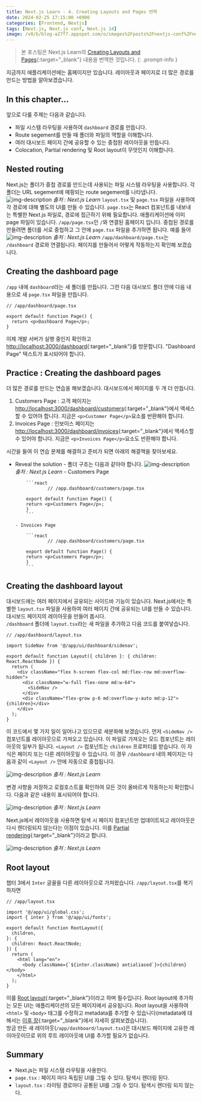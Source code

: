```yaml
---
title: Next.js Learn - 4. Creating Layouts and Pages 번역
date: 2024-02-25 17:15:00 +0900
categories: [Frontend, Nextjs]
tags: [Next.js, Next.js conf, Next.js 14]
image: /v0/b/blog-a27f7.appspot.com/o/images%2Fposts%2Fnextjs-conf%2Fnextjs.png?alt=media&token=09247773-9707-4dd1-b3ca-3fe7f943497a
---
```


> 본 포스팅은 Next.js Learn의 [Creating Layouts and Pages](https://nextjs.org/learn/dashboard-app/creating-layouts-and-pages){:target="\_blank"} 내용을 번역한 것입니다.
{: .prompt-info }

지금까지 애플리케이션에는 홈페이지만 있습니다. 레이아웃과 페이지로 더 많은 경로를 만드는 방법을 알아보겠습니다.

## In this chapter...

앞으로 다룰 주제는 다음과 같습니다.

- 파일 시스템 라우팅을 사용하여 `dashboard` 경로를 만듭니다.
- Route segement를 만들 때 폴더와 파일의 역할을 이해합니다.
- 여러 대시보드 페이지 간에 공유할 수 있는 중첩된 레이아웃을 만듭니다.
- Colocation, Partial rendering 및 Root layout이 무엇인지 이해합니다.

## Nested routing

Next.js는 폴더가 중첩 경로를 만드는데 사용되는 파일 시스템 라우팅을 사용합니다. 각 폴더는 URL segement에 매핑되는 route segement를 나타냅니다.
![img-description](/v0/b/blog-a27f7.appspot.com/o/images%2Fposts%2Fcreating-layouts-and-pages%2Fnested-routing-1.png?alt=media&token=96a8d0d9-4f85-4aec-80f9-8ea09819ff69)
_출처 : Next.js Learn_
`layout.tsx` 및 `page.tsx` 파일을 사용하여 각 경로에 대해 별도의 UI를 만들 수 있습니다. `page.tsx`는 React 컴포넌트를 내보내는 특별한 Next.js 파일로, 경로에 접근하기 위해 필요합니다. 애플리케이션에 이미 page 파일이 있습니다. `/app/page.tsx`인 `/`와 연결된 홈페이지 입니다. 중첩된 경로를 만들려면 폴더를 서로 중첩하고 그 안에 `page.tsx` 파일을 추가하면 됩니다. 예를 들어
![img-description](/v0/b/blog-a27f7.appspot.com/o/images%2Fposts%2Fcreating-layouts-and-pages%2Fnested-routing-2.png?alt=media&token=831b2696-64e3-42dc-adc9-653c052f4fbd)
_출처 : Next.js Learn_
`/app/dashboard/page.tsx`는 `/dashboard` 경로와 연결됩니다. 페이지를 만들어서 어떻게 작동하는지 확인해 보겠습니다.

## Creating the dashboard page

`/app` 내에 `dashboard`라는 새 폴더를 만듭니다. 그런 다음 대시보드 폴더 안에 다음 내용으로 새 `page.tsx` 파일을 만듭니다.

```react
// /app/dashboard/page.tsx

export default function Page() {
  return <p>Dashboard Page</p>;
}
```

이제 개발 서버가 실행 중인지 확인하고 [http://localhost:3000/dashboard](http://localhost:3000/dashboard){:target="\_blank"}를 방문합니다. "Dashboard Page" 텍스트가 표시되어야 합니다.

## Practice : Creating the dashboard pages

더 많은 경로를 만드는 연습을 해보겠습니다. 대시보드에서 페이지를 두 개 더 만듭니다.

1. Customers Page : 고객 페이지는 [http://localhost:3000/dashboard/customers](http://localhost:3000/dashboard/customers){:target="\_blank"}에서 액세스할 수 있어야 합니다. 지금은 `<p>Customer Page</p>`요소를 반환해야 합니다.
2. Invoices Page : 인보이스 페이지는 [http://localhost:3000/dashboard/invoices](http://localhost:3000/dashboard/invoices){:target="\_blank"}에서 액세스할 수 있어야 합니다. 지금은 `<p>Invoices Page</p>`요소도 반환해야 합니다.

시간을 들여 이 연습 문제를 해결하고 준비가 되면 아래의 해결책을 찾아보세요.

- Reveal the solution - 폴더 구조는 다음과 같아야 합니다.
  ![img-description](/v0/b/blog-a27f7.appspot.com/o/images%2Fposts%2Fcreating-layouts-and-pages%2Fpractice.png?alt=media&token=0aebdbd4-c62d-48d8-9ad4-d91f77fe08ce)
  _출처 : Next.js Learn_ - Customers Page

          ```react
                  // /app.dashboard/customers/page.tsx

          export default function Page() {
          return <p>Customers Page</p>;
          }
          ```

      - Invoices Page

          ```react
                  // /app.dashboard/customers/page.tsx

          export default function Page() {
          return <p>Customers Page</p>;
          }
          ```

## Creating the dashboard layout

대시보드에는 여러 페이지에서 공유되는 사이드바 기능이 있습니다. Next.js에서는 특별한 `layout.tsx` 파일을 사용하여 여러 페이지 간에 공유되는 UI를 만들 수 있습니다. 대시보드 페이지의 레이아웃을 만들어 봅시다. <br />
`/dashboard` 폴더에 `layout.tsx`라는 새 파일을 추가하고 다음 코드를 붙여넣습니다.

```react
// /app/dashboard/layout.tsx

import SideNav from '@/app/ui/dashboard/sidenav';

export default function Layout({ children }: { children: React.ReactNode }) {
  return (
    <div className="flex h-screen flex-col md:flex-row md:overflow-hidden">
      <div className="w-full flex-none md:w-64">
        <SideNav />
      </div>
      <div className="flex-grow p-6 md:overflow-y-auto md:p-12">{children}</div>
    </div>
  );
}
```

이 코드에서 몇 가지 일이 일어나고 있으므로 세분화해 보겠습니다. 먼저 `<SideNav />` 컴포넌트를 레이아웃으로 가져오고 있습니다. 이 파일로 가져오는 모드 컴포넌트는 레이아웃의 일부가 됩니다. `<Layout />` 컴포넌트는 `children` 프로퍼티를 받습니다. 이 자식은 페이지 또는 다른 레이아웃일 수 있습니다. 이 경우 `/dashboard` 내의 페이지는 다음과 같이 `<Layout />` 안에 자동으로 중첩됩니다.

![img-description](/v0/b/blog-a27f7.appspot.com/o/images%2Fposts%2Fcreating-layouts-and-pages%2Fcreating-layout-1.png?alt=media&token=113a2a2f-db95-4bab-af38-075b4e47e857)
_출처 : Next.js Learn_

변경 사항을 저장하고 로컬호스트를 확인하여 모든 것이 올바르게 작동하는지 확인합니다. 다음과 같은 내용이 표시되어야 합니다.

![img-description](/v0/b/blog-a27f7.appspot.com/o/images%2Fposts%2Fcreating-layouts-and-pages%2Fcreating-layout-2.png?alt=media&token=ba61781a-3a16-4930-af1e-0502c030204d)
_출처 : Next.js Learn_

Next.js에서 레이아웃을 사용하면 탐색 시 페이지 컴포넌트만 업데이트되고 레이아웃은 다시 렌더링되지 않는다는 이점이 있습니다. 이를 [Partial rendering](https://nextjs.org/docs/app/building-your-application/routing/linking-and-navigating#4-partial-rendering){:target="\_blank"}이라고 합니다.

![img-description](/v0/b/blog-a27f7.appspot.com/o/images%2Fposts%2Fcreating-layouts-and-pages%2Fcreating-layout-3.png?alt=media&token=d6753e36-3ccb-4799-9ac7-0613c9753110)
_출처 : Next.js Learn_

## Root layout

챕터 3에서 `Inter` 글꼴을 다른 레이아웃으로 가져왔습니다. `/app/layout.tsx`를 복기하자면

```react
// /app/layout.tsx

import '@/app/ui/global.css';
import { inter } from '@/app/ui/fonts';

export default function RootLayout({
  children,
}: {
  children: React.ReactNode;
}) {
  return (
    <html lang="en">
      <body className={`${inter.className} antialiased`}>{children}</body>
    </html>
  );
}
```

이를 [Root layout](https://nextjs.org/docs/app/building-your-application/routing/pages-and-layouts#root-layout-required){:target="\_blank"}이라고 하며 필수입니다. Root layout에 추가하는 모든 UI는 애플리케이션의 모든 페이지에서 공유됩니다. Root layout을 사용하여 `<html>` 및 `<body>` 태그를 수정하고 metadata를 추가할 수 있습니다(metadata에 대해서는 [이후 장](https://nextjs.org/learn/dashboard-app/adding-metadata){:target="\_blank"}에서 자세히 살펴보겠습니다). <br />
방금 만든 새 레이아웃(`/app/dashboard/layout.tsx`)은 대시보드 페이지에 고유한 레이아웃이므로 위의 루트 레이아웃에 UI를 추가할 필요가 없습니다.

## Summary

- Next.js는 파일 시스템 라우팅을 사용한다.
- `page.tsx` : 페이지 마다 독립된 UI를 그릴 수 있다. 탐색시 렌더링 된다.
- `layout.tsx` : 라이팅 경로마다 공통된 UI를 그릴 수 있다. 탐색시 렌더링 되지 않는다. 
